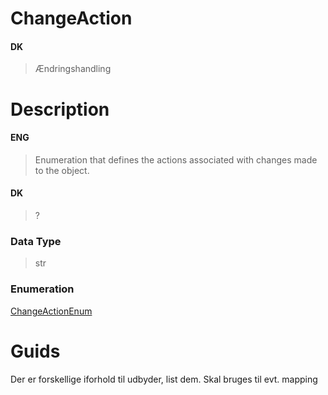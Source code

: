 # ChangeAction

#### DK

> Ændringshandling

# Description

#### ENG

> Enumeration that defines the actions associated with changes made to the object.

#### DK

> ?

### Data Type

> str

### Enumeration

[ChangeActionEnum](../../Properties/Administratively/GlobalId.md)

# Guids

Der er forskellige iforhold til udbyder, list dem. Skal bruges til evt. mapping
